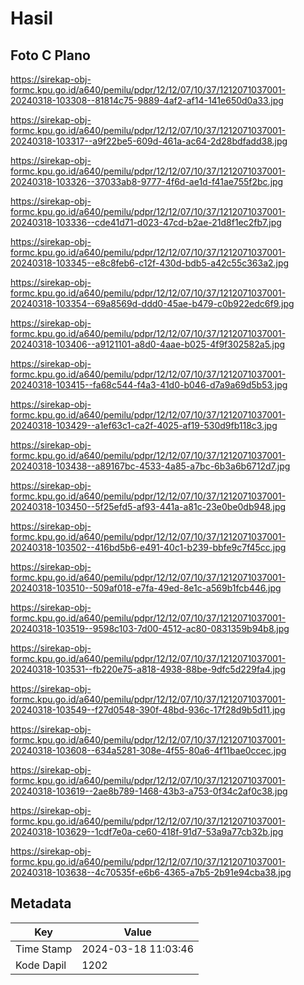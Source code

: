 # Hasil

## Foto C Plano

https://sirekap-obj-formc.kpu.go.id/a640/pemilu/pdpr/12/12/07/10/37/1212071037001-20240318-103308--81814c75-9889-4af2-af14-141e650d0a33.jpg

https://sirekap-obj-formc.kpu.go.id/a640/pemilu/pdpr/12/12/07/10/37/1212071037001-20240318-103317--a9f22be5-609d-461a-ac64-2d28bdfadd38.jpg

https://sirekap-obj-formc.kpu.go.id/a640/pemilu/pdpr/12/12/07/10/37/1212071037001-20240318-103326--37033ab8-9777-4f6d-ae1d-f41ae755f2bc.jpg

https://sirekap-obj-formc.kpu.go.id/a640/pemilu/pdpr/12/12/07/10/37/1212071037001-20240318-103336--cde41d71-d023-47cd-b2ae-21d8f1ec2fb7.jpg

https://sirekap-obj-formc.kpu.go.id/a640/pemilu/pdpr/12/12/07/10/37/1212071037001-20240318-103345--e8c8feb6-c12f-430d-bdb5-a42c55c363a2.jpg

https://sirekap-obj-formc.kpu.go.id/a640/pemilu/pdpr/12/12/07/10/37/1212071037001-20240318-103354--69a8569d-ddd0-45ae-b479-c0b922edc6f9.jpg

https://sirekap-obj-formc.kpu.go.id/a640/pemilu/pdpr/12/12/07/10/37/1212071037001-20240318-103406--a9121101-a8d0-4aae-b025-4f9f302582a5.jpg

https://sirekap-obj-formc.kpu.go.id/a640/pemilu/pdpr/12/12/07/10/37/1212071037001-20240318-103415--fa68c544-f4a3-41d0-b046-d7a9a69d5b53.jpg

https://sirekap-obj-formc.kpu.go.id/a640/pemilu/pdpr/12/12/07/10/37/1212071037001-20240318-103429--a1ef63c1-ca2f-4025-af19-530d9fb118c3.jpg

https://sirekap-obj-formc.kpu.go.id/a640/pemilu/pdpr/12/12/07/10/37/1212071037001-20240318-103438--a89167bc-4533-4a85-a7bc-6b3a6b6712d7.jpg

https://sirekap-obj-formc.kpu.go.id/a640/pemilu/pdpr/12/12/07/10/37/1212071037001-20240318-103450--5f25efd5-af93-441a-a81c-23e0be0db948.jpg

https://sirekap-obj-formc.kpu.go.id/a640/pemilu/pdpr/12/12/07/10/37/1212071037001-20240318-103502--416bd5b6-e491-40c1-b239-bbfe9c7f45cc.jpg

https://sirekap-obj-formc.kpu.go.id/a640/pemilu/pdpr/12/12/07/10/37/1212071037001-20240318-103510--509af018-e7fa-49ed-8e1c-a569b1fcb446.jpg

https://sirekap-obj-formc.kpu.go.id/a640/pemilu/pdpr/12/12/07/10/37/1212071037001-20240318-103519--9598c103-7d00-4512-ac80-0831359b94b8.jpg

https://sirekap-obj-formc.kpu.go.id/a640/pemilu/pdpr/12/12/07/10/37/1212071037001-20240318-103531--fb220e75-a818-4938-88be-9dfc5d229fa4.jpg

https://sirekap-obj-formc.kpu.go.id/a640/pemilu/pdpr/12/12/07/10/37/1212071037001-20240318-103549--f27d0548-390f-48bd-936c-17f28d9b5d11.jpg

https://sirekap-obj-formc.kpu.go.id/a640/pemilu/pdpr/12/12/07/10/37/1212071037001-20240318-103608--634a5281-308e-4f55-80a6-4f11bae0ccec.jpg

https://sirekap-obj-formc.kpu.go.id/a640/pemilu/pdpr/12/12/07/10/37/1212071037001-20240318-103619--2ae8b789-1468-43b3-a753-0f34c2af0c38.jpg

https://sirekap-obj-formc.kpu.go.id/a640/pemilu/pdpr/12/12/07/10/37/1212071037001-20240318-103629--1cdf7e0a-ce60-418f-91d7-53a9a77cb32b.jpg

https://sirekap-obj-formc.kpu.go.id/a640/pemilu/pdpr/12/12/07/10/37/1212071037001-20240318-103638--4c70535f-e6b6-4365-a7b5-2b91e94cba38.jpg


## Metadata

| Key        | Value               |
| ---------- | ------------------- |
| Time Stamp | 2024-03-18 11:03:46 |
| Kode Dapil | 1202                |



